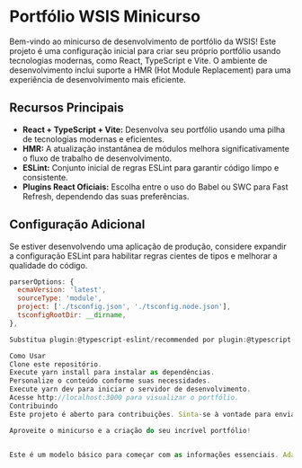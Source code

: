 # Portfólio WSIS Minicurso

Bem-vindo ao minicurso de desenvolvimento de portfólio da WSIS! Este projeto é uma configuração inicial para criar seu próprio portfólio usando tecnologias modernas, como React, TypeScript e Vite. O ambiente de desenvolvimento inclui suporte a HMR (Hot Module Replacement) para uma experiência de desenvolvimento mais eficiente.

## Recursos Principais

- **React + TypeScript + Vite:** Desenvolva seu portfólio usando uma pilha de tecnologias modernas e eficientes.
- **HMR:** A atualização instantânea de módulos melhora significativamente o fluxo de trabalho de desenvolvimento.
- **ESLint:** Conjunto inicial de regras ESLint para garantir código limpo e consistente.
- **Plugins React Oficiais:** Escolha entre o uso do Babel ou SWC para Fast Refresh, dependendo das suas preferências.

## Configuração Adicional

Se estiver desenvolvendo uma aplicação de produção, considere expandir a configuração ESLint para habilitar regras cientes de tipos e melhorar a qualidade do código.

```js
parserOptions: {
  ecmaVersion: 'latest',
  sourceType: 'module',
  project: ['./tsconfig.json', './tsconfig.node.json'],
  tsconfigRootDir: __dirname,
},

Substitua plugin:@typescript-eslint/recommended por plugin:@typescript-eslint/recommended-type-checked ou plugin:@typescript-eslint/strict-type-checked. Adicione opcionalmente plugin:@typescript-eslint/stylistic-type-checked.

Como Usar
Clone este repositório.
Execute yarn install para instalar as dependências.
Personalize o conteúdo conforme suas necessidades.
Execute yarn dev para iniciar o servidor de desenvolvimento.
Acesse http://localhost:3000 para visualizar o portfólio.
Contribuindo
Este projeto é aberto para contribuições. Sinta-se à vontade para enviar pull requests, relatar problemas ou sugerir melhorias. Juntos, podemos aprimorar esta ferramenta para benefício de todos.

Aproveite o minicurso e a criação do seu incrível portfólio!


Este é um modelo básico para começar com as informações essenciais. Adapte conforme necessário e sinta-se à vontade para adicionar detalhes específicos do seu curso ou projeto.



